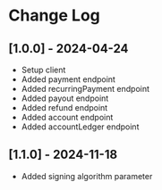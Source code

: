 # Change Log

## [1.0.0] - 2024-04-24

- Setup client
- Added payment endpoint
- Added recurringPayment endpoint
- Added payout endpoint
- Added refund endpoint
- Added account endpoint
- Added accountLedger endpoint

## [1.1.0] - 2024-11-18

- Added signing algorithm parameter
